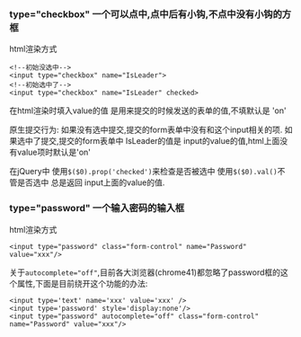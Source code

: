 ### type="checkbox" 一个可以点中,点中后有小钩,不点中没有小钩的方框
html渲染方式
```
<!--初始没选中-->
<input type="checkbox" name="IsLeader">
<!--初始选中了-->
<input type="checkbox" name="IsLeader" checked>
```
在html渲染时填入value的值 是用来提交的时候发送的表单的值,不填默认是 'on'

原生提交行为:
	如果没有选中提交,提交的form表单中没有和这个input相关的项.
	如果选中了提交,提交的form表单中 IsLeader的值是 input的value的值,html上面没有value项时默认是'on'

在jQuery中
	使用`$($0).prop('checked')`来检查是否被选中
	使用`$($0).val()`不管是否选中 总是返回 input上面的value的值.


### type="password" 一个输入密码的输入框
html渲染方式
```
<input type="password" class="form-control" name="Password" value="xxx"/>
```

关于`autocomplete="off"`,目前各大浏览器(chrome41)都忽略了password框的这个属性,下面是目前绕开这个功能的办法:
```
<input type='text' name='xxx' value='xxx' />
<input type='password' style='display:none'/>
<input type="password" autocomplete="off" class="form-control" name="Password" value="xxx"/>
```
	